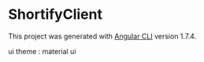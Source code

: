 # ShortifyClient

This project was generated with [Angular CLI](https://github.com/angular/angular-cli) version 1.7.4.

ui theme : material ui
